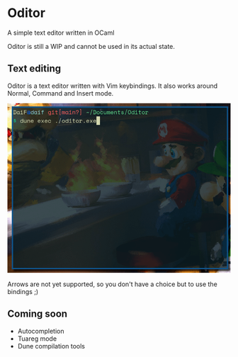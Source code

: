 # Oditor
A simple text editor written in OCaml

Oditor is still a WIP and cannot be used in its actual state.

## Text editing

Oditor is a text editor written with Vim keybindings.
It also works around Normal, Command and Insert mode.

![demo](img/demo.gif)

Arrows are not yet supported, so you don't have a choice but to use the bindings ;)

## Coming soon

- Autocompletion
- Tuareg mode
- Dune compilation tools 
